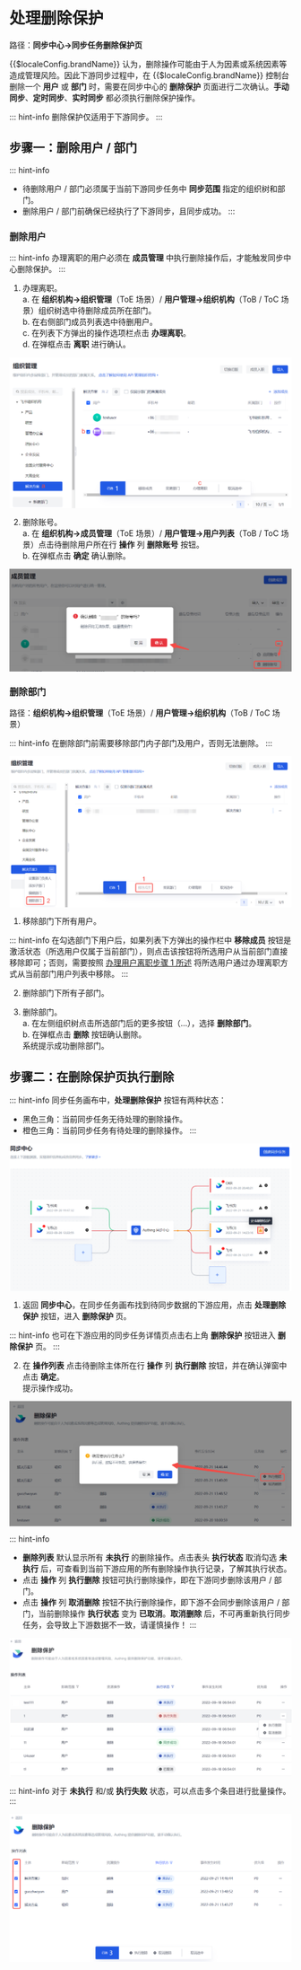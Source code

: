 # 处理删除保护

<LastUpdated/>

路径：**同步中心->同步任务删除保护页**

{{$localeConfig.brandName}} 认为，删除操作可能由于人为因素或系统因素等造成管理风险。因此下游同步过程中，在 {{$localeConfig.brandName}} 控制台删除一个 **用户** 或 **部门** 时，需要在同步中心的 **删除保护** 页面进行二次确认。**手动同步**、**定时同步**、**实时同步** 都必须执行删除保护操作。

::: hint-info
删除保护仅适用于下游同步。
:::

## 步骤一：删除用户 / 部门

::: hint-info
* 待删除用户 / 部门必须属于当前下游同步任务中 **同步范围** 指定的组织树和部门。
* 删除用户 / 部门前确保已经执行了下游同步，且同步成功。
:::

### 删除用户

::: hint-info
办理离职的用户必须在 **成员管理** 中执行删除操作后，才能触发同步中心删除保护。
:::

1. 办理离职。</br>a. 在 **组织机构->组织管理**（ToE 场景）/ **用户管理->组织机构**（ToB / ToC 场景）组织树选中待删除成员所在部门。</br>b. 在右侧部门成员列表选中待删用户。</br>c. 在列表下方弹出的操作选项栏点击 **办理离职**。</br>d. 在弹框点击 **离职** 进行确认。

<img src="./images/process-member-leave.png" style="display:block;margin: 0 auto;">

2. 删除账号。</br>a. 在 **组织机构->成员管理**（ToE 场景）/ **用户管理->用户列表**（ToB / ToC 场景）点击待删除用户所在行 **操作** 列 **删除账号** 按钮。</br>b. 在弹框点击 **确定** 确认删除。

<img src="./images/delete-account.png" style="display:block;margin: 0 auto;">

### 删除部门

路径：**组织机构->组织管理**（ToE 场景）/ **用户管理->组织机构**（ToB / ToC 场景）

::: hint-info
在删除部门前需要移除部门内子部门及用户，否则无法删除。
:::

<img src="./images/delete-department.png" style="display:block;margin: 0 auto;">

1. 移除部门下所有用户。

::: hint-info
在勾选部门下用户后，如果列表下方弹出的操作栏中 **移除成员** 按钮是激活状态（所选用户仅属于当前部门），则点击该按钮将所选用户从当前部门直接移除即可；否则，需要按照 [办理用户离职步骤 1 所述](#删除用户) 将所选用户通过办理离职方式从当前部门用户列表中移除。
:::

2. 删除部门下所有子部门。

3. 删除部门。</br>a. 在左侧组织树点击所选部门后的更多按钮（...），选择 **删除部门**。</br>b. 在弹框点击 **删除** 按钮确认删除。</br>系统提示成功删除部门。

## 步骤二：在删除保护页执行删除

::: hint-info
同步任务画布中，**处理删除保护** 按钮有两种状态：
* 黑色三角：当前同步任务无待处理的删除操作。
* 橙色三角：当前同步任务有待处理的删除操作。
:::

<img src="./images/enter-process-delete-protection.png" style="display:block;margin: 0 auto;">

1. 返回 **同步中心**，在同步任务画布找到待同步数据的下游应用，点击 **处理删除保护** 按钮，进入 **删除保护** 页。

::: hint-info
也可在下游应用的同步任务详情页点击右上角 **删除保护** 按钮进入 **删除保护** 页。
:::

2. 在 **操作列表** 点击待删除主体所在行 **操作** 列 **执行删除** 按钮，并在确认弹窗中点击 **确定**。</br>提示操作成功。

<img src="./images/delete-protection-list.png" style="display:block;margin: 0 auto;">

::: hint-info
* **删除列表** 默认显示所有 **未执行** 的删除操作。点击表头 **执行状态** 取消勾选 **未执行** 后，可查看到当前下游应用的所有删除操作执行记录，了解其执行状态。
* 点击 **操作** 列 **执行删除** 按钮可执行删除操作，即在下游同步删除该用户 / 部门。
* 点击 **操作** 列 **取消删除** 按钮不执行删除操作，即下游不会同步删除该用户 / 部门，当前删除操作 **执行状态** 变为 **已取消**。**取消删除** 后，不可再重新执行同步任务，会导致上下游数据不一致，请谨慎操作！
:::

<img src="./images/execute-status.jpg" style="display:block;margin: 0 auto;">

::: hint-info
对于 **未执行** 和/或 **执行失败** 状态，可以点击多个条目进行批量操作。
:::

<img src="./images/batch-delete.png" style="display:block;margin: 0 auto;">

